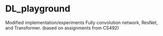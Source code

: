 # DL_playground

Modified implementation/experiments Fully convolution network, ResNet, and Transformer. (based on assignments from CS492)
